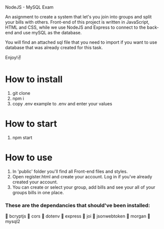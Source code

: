 NodeJS - MySQL Exam 

An asignment to create a system that let's you join into groups and split your bills with others.
Front-end of this project is written in JavaScript, HTML and CSS, while we use NodeJS and Express to connect to the back-end and use mySQL as the database.

You will find an attached sql file that you need to import if you want to use database that was already created for this task.

Enjoy!✌️
# How to install
1. git clone 
2. npm i 
3. copy .env example to .env and enter your values

# How to start
1. npm start

# How to use
1. In 'public' folder you'll find all Front-end files and styles.
2. Open register.html and create your account. Log in if you've already created your account.
3. You can create or select your group, add bills and see your all of your groups bills in one place.

### These are the dependancies that should've been installed: 
📍 bcryptjs 
📍 cors 
📍 dotenv 
📍 express 
📍 joi 
📍 jsonwebtoken
📍 morgan 
📍 mysql2 